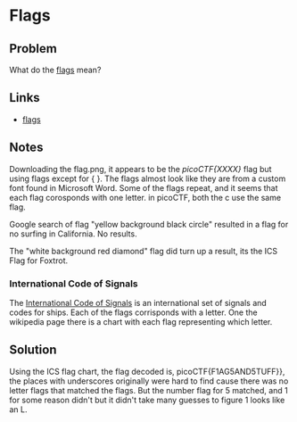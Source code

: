 # Flags

## Problem

What do the [flags](https://jupiter.challenges.picoctf.org/static/fbeb5f9040d62b18878d199cdda2d253/flag.png) mean?

## Links

* [flags](https://jupiter.challenges.picoctf.org/static/fbeb5f9040d62b18878d199cdda2d253/flag.png)

## Notes

Downloading the flag.png, it appears to be the *picoCTF{XXXX}* flag but using flags except for { }.  The flags almost look like they are from a custom font found in Microsoft Word.  Some of the flags repeat, and it seems that each flag corosponds with one letter.  in picoCTF, both the c use the same flag.

Google search of flag "yellow background black circle" resulted in a flag for no surfing in California.  No results.

The "white background red diamond" flag did turn up a result, its the ICS Flag for Foxtrot.

### International Code of Signals

The [International Code of Signals](https://en.wikipedia.org/wiki/International_Code_of_Signals) is an international set of signals and codes for ships.  Each of the flags corrisponds with a letter.  One the wikipedia page there is a chart with each flag representing which letter.

## Solution

Using the ICS flag chart, the flag decoded is, picoCTF{F1AG5AND5TUFF}}, the places with underscores originally were hard to find cause there was no letter flags that matched the flags.  But the number flag for 5 matched, and 1 for some reason didn't but it didn't take many guesses to figure 1 looks like an L.

